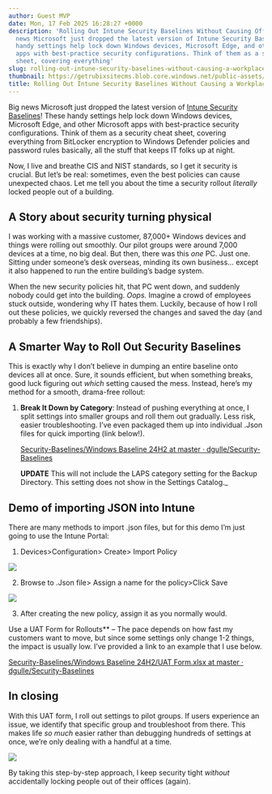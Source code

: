 ```yaml
---
author: Guest MVP
date: Mon, 17 Feb 2025 16:28:27 +0000
description: 'Rolling Out Intune Security Baselines Without Causing Office ChaosBig
  news Microsoft just dropped the latest version of Intune Security Baselines! These
  handy settings help lock down Windows devices, Microsoft Edge, and other Microsoft
  apps with best-practice security configurations. Think of them as a security cheat
  sheet, covering everything'
slug: rolling-out-intune-security-baselines-without-causing-a-workplace-uprising
thumbnail: https://getrubixsitecms.blob.core.windows.net/public-assets/content/v1/thumbnails/rolling-out-intune-security-baselines-without-causing-a-workplace-uprising_thumbnail.jpg
title: Rolling Out Intune Security Baselines Without Causing a Workplace Uprising
---
```


Big news Microsoft just dropped the latest version of [Intune Security Baselines](https://learn.microsoft.com/en-us/mem/intune/protect/security-baseline-settings-mdm-all?pivots=mdm-24h2)! These handy settings help lock down Windows devices, Microsoft Edge, and other Microsoft apps with best-practice security configurations. Think of them as a security cheat sheet, covering everything from BitLocker encryption to Windows Defender policies and password rules basically, all the stuff that keeps IT folks up at night.

Now, I live and breathe CIS and NIST standards, so I get it security is crucial. But let’s be real: sometimes, even the best policies can cause unexpected chaos. Let me tell you about the time a security rollout _literally_ locked people out of a building.

## A Story about security turning physical

I was working with a massive customer, 87,000+ Windows devices and things were rolling out smoothly. Our pilot groups were around 7,000 devices at a time, no big deal. But then, there was this _one_ PC. Just one. Sitting under someone’s desk overseas, minding its own business… except it also happened to run the entire building’s badge system.

When the new security policies hit, that PC went down, and suddenly nobody could get into the building. _Oops._ Imagine a crowd of employees stuck outside, wondering why IT hates them. Luckily, because of how I roll out these policies, we quickly reversed the changes and saved the day (and probably a few friendships).

## A Smarter Way to Roll Out Security Baselines

This is exactly why I don’t believe in dumping an entire baseline onto devices all at once. Sure, it sounds efficient, but when something breaks, good luck figuring out _which_ setting caused the mess. Instead, here’s my method for a smooth, drama-free rollout:

1.  **Break It Down by Category**: Instead of pushing everything at once, I split settings into smaller groups and roll them out gradually. Less risk, easier troubleshooting. I’ve even packaged them up into individual .Json files for quick importing (link below!).
    
    [Security-Baselines/Windows Baseline 24H2 at master · dgulle/Security-Baselines](https://github.com/dgulle/Security-Baselines/tree/master/Windows%20Baseline%2024H2)
    >
    **UPDATE** This will not include the LAPS category setting for the Backup Directory. This setting does not show in the Settings Catalog._
    
## Demo of importing JSON into Intune

There are many methods to import .json files, but for this demo I’m just going to use the Intune Portal:

1. Devices>Configuration> Create> Import Policy

  ![](https://getrubixsitecms.blob.core.windows.net/public-assets/content/v1/5dd365a31aa1fd743bc30b8e/5d8fe554-38df-4436-a2c0-ca707801958e/blog1.png)

2. Browse to .Json file> Assign a name for the policy>Click Save

  ![](https://getrubixsitecms.blob.core.windows.net/public-assets/content/v1/5dd365a31aa1fd743bc30b8e/56026f20-b176-4eae-9766-8d04852e87fe/blog2.png)

3. After creating the new policy, assign it as you normally would.

  >
  Use a UAT Form for Rollouts** – The pace depends on how fast my customers want to move, but since some settings only change 1-2 things, the impact is usually low. I’ve provided a link to an example that I use below.

  [Security-Baselines/Windows Baseline 24H2/UAT Form.xlsx at master · dgulle/Security-Baselines](https://github.com/dgulle/Security-Baselines/blob/master/Windows%20Baseline%2024H2/UAT%20Form.xlsx)

## In closing
With this UAT form, I roll out settings to pilot groups. If users experience an issue, we identify that specific group and troubleshoot from there. This makes life _so much_ easier rather than debugging hundreds of settings at once, we’re only dealing with a handful at a time.

![](https://getrubixsitecms.blob.core.windows.net/public-assets/content/v1/5dd365a31aa1fd743bc30b8e/139362a6-2319-4b0c-b33e-8690694cda70/blog3.png)

By taking this step-by-step approach, I keep security tight _without_ accidentally locking people out of their offices (again).
